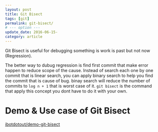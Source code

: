 ```yaml
---
layout: post
title: Git Bisect
tags: [git]
permalink: git-bisect/
# --- option ---
update_date: 2016-06-15-
category: article
---
```

Git Bisect is useful for debugging something is work is past but not now (Regression).

<!-- more -->

The better way to dubug regression is find first commit that make error happen to reduce scope of the cause.
Instead of search each one by one commit that is linear search, you can apply binary search to help you find the commit that is cause of bug.
binay search will reduce the number of commits to  `log n + 1` that is worst case of it.
`git bisect` is the command that apply this concept you dont have to do it with your own.

# Demo & Use case of Git Bisect
[ibotdotout/demo-git-bisect](https://github.com/ibotdotout/demo-git-bisect)
